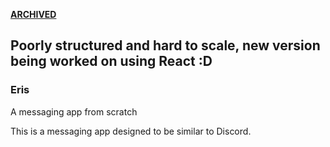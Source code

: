 <ins> **ARCHIVED** </ins>
## Poorly structured and hard to scale, new version being worked on using React :D

### Eris
A messaging app from scratch

This is a messaging app designed to be similar to Discord.
